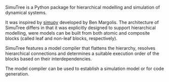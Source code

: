 SimuTree is a Python package for hierarchical modelling and simulation of dynamical systems.

It was inspired by [simupy](https://github.com/simupy/simupy) developed by Ben Margolis.
The architecture of SimuTree differs in that it was explicitly designed to support hierarchical modelling, were models can be built from both atomic and composite blocks (called leaf and non-leaf blocks, respectively).

SimuTree features a model compiler that flattens the hierarchy, resolves hierarchical connections and determines a suitable execution order of the blocks based on their interdependencies.

The model compiler can be used to establish a simulation model or for code generation.
